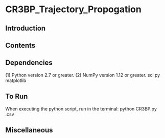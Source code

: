 # CR3BP_Trajectory_Propogation
Introduction
------------


Contents
--------



Dependencies
-------------

(1) Python version 2.7 or greater.
(2) NumPy version 1.12 or greater.
sci py
matplotlib

To Run
----------
When executing the python script, run in the terminal: python CR3BP.py <initial-contidions-file>.csv

Miscellaneous
----------

